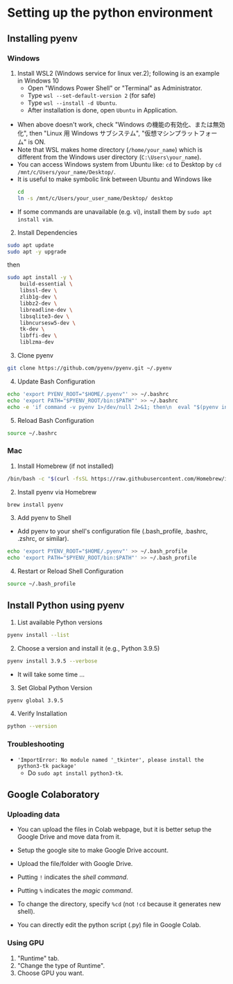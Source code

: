 # Setting up the python environment

## Installing pyenv
### Windows
1. Install WSL2 (Windows service for linux ver.2); following is an example in Windows 10
    * Open "Windows Power Shell" or "Terminal" as Administrator.
    * Type `wsl --set-default-version 2` (for safe)
    * Type `wsl --install -d Ubuntu`.
    * After installation is done, open `Ubuntu` in Application.

* When above doesn't work, check "Windows の機能の有効化、または無効化", then "Linux 用 Windows サブシステム", "仮想マシンプラットフォーム" is ON.
* Note that WSL makes home directory (`/home/your_name`) which is different from the Windows user directory (`C:\Users\your_name`).
* You can access Windows system from Ubuntu like: `cd` to Desktop by `cd /mnt/c/Users/your_name/Desktop/`.
* It is useful to make symbolic link between Ubuntu and Windows like
    ```bash
    cd
    ln -s /mnt/c/Users/your_user_name/Desktop/ desktop
    ```
* If some commands are unavailable (e.g. vi), install them by `sudo apt install vim`.

2. Install Dependencies
```bash
sudo apt update
sudo apt -y upgrade
```
then
```bash
sudo apt install -y \
    build-essential \
    libssl-dev \
    zlib1g-dev \
    libbz2-dev \
    libreadline-dev \
    libsqlite3-dev \
    libncursesw5-dev \
    tk-dev \
    libffi-dev \
    liblzma-dev
```

3. Clone pyenv
```bash
git clone https://github.com/pyenv/pyenv.git ~/.pyenv
```

4. Update Bash Configuration
```bash
echo 'export PYENV_ROOT="$HOME/.pyenv"' >> ~/.bashrc
echo 'export PATH="$PYENV_ROOT/bin:$PATH"' >> ~/.bashrc
echo -e 'if command -v pyenv 1>/dev/null 2>&1; then\n  eval "$(pyenv init -)"\nfi' >> ~/.bashrc
```

5. Reload Bash Configuration
```bash
source ~/.bashrc
```

### Mac
1. Install Homebrew (if not installed)
```bash
/bin/bash -c "$(curl -fsSL https://raw.githubusercontent.com/Homebrew/install/HEAD/install.sh)"
```
2. Install pyenv via Homebrew
```bash
brew install pyenv
```

3. Add pyenv to Shell
* Add pyenv to your shell's configuration file (.bash_profile, .bashrc, .zshrc, or similar).
```bash
echo 'export PYENV_ROOT="$HOME/.pyenv"' >> ~/.bash_profile
echo 'export PATH="$PYENV_ROOT/bin:$PATH"' >> ~/.bash_profile
```

4. Restart or Reload Shell Configuration
```bash
source ~/.bash_profile
```

##  Install Python using pyenv
1. List available Python versions
```bash
pyenv install --list
```

2. Choose a version and install it (e.g., Python 3.9.5)
```bash
pyenv install 3.9.5 --verbose
```
* It will take some time ...

3. Set Global Python Version
```bash
pyenv global 3.9.5
```

4. Verify Installation
```bash
python --version
```

### Troubleshooting
* `'ImportError: No module named '_tkinter', please install the python3-tk package'`
    * Do `sudo apt install python3-tk`.


## Google Colaboratory
### Uploading data
* You can upload the files in Colab webpage, but it is better setup the Google Drive and move data from it.
* Setup the google site to make Google Drive account.
* Upload the file/folder with Google Drive.

* Putting `!` indicates the *shell command*.
* Putting `%` indicates the *magic command*.
* To change the directory, specify `%cd` (not `!cd` because it generates new shell).

* You can directly edit the python script (.py) file in Google Colab.

### Using GPU
1. "Runtime" tab.
2. "Change the type of Runtime".
3. Choose GPU you want.
